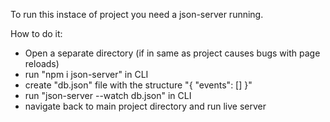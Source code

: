 To run this instace of project you need a json-server running.

How to do it:

- Open a separate directory (if in same as project causes bugs with page reloads)
- run "npm i json-server" in CLI
- create "db.json" file with the structure "{ "events": [] }"
- run "json-server --watch db.json" in CLI
- navigate back to main project directory and run live server
